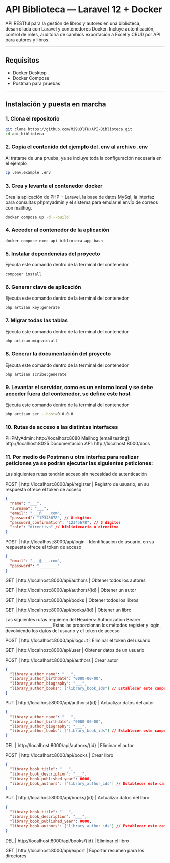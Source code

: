 # API Biblioteca — Laravel 12 + Docker

API RESTful para la gestión de libros y autores en una biblioteca, desarrollada con Laravel y contenedores Docker.
Incluye autenticación, control de roles, auditoría de cambios exportación a Excel y CRUD por API para autores y libros.

---

## Requisitos

- Docker Desktop
- Docker Compose
- Postman para pruebas

---

## Instalación y puesta en marcha

### 1. Clona el repositorio

```bash
git clone https://github.com/Mi9u3lFH/API-Biblioteca.git
cd api_biblioteca
```

### 2. Copia el contenido del ejemplo del .env al archivo .env

Al tratarse de una prueba, ya se incluye toda la configuración necesaria en el ejemplo

```bash
cp .env.example .env
```

### 3. Crea y levanta el contenedor docker

Crea la aplicación de PHP + Laravel, la base de datos MySql, la interfaz para consultas phpmyadmin y el sistema para emular el envío de correos con mailhog.

```bash
docker compose up -d --build
```

### 4. Acceder al contenedor de la aplicación

```bash
docker compose exec api_biblioteca-app bash
```

### 5. Instalar dependencias del proyecto

Ejecuta este comando dentro de la terminal del contenedor

```bash
composer install
```

### 6. Generar clave de aplicación

Ejecuta este comando dentro de la terminal del contenedor

```bash
php artisan key:generate
```

### 7. Migrar todas las tablas

Ejecuta este comando dentro de la terminal del contenedor

```bash
php artisan migrate:all
```

### 8. Generar la documentación del proyecto

Ejecuta este comando dentro de la terminal del contenedor

```bash
php artisan scribe:generate
```

### 9. Levantar el servidor, como es un entorno local y se debe acceder fuera del contenedor, se define este host

Ejecuta este comando dentro de la terminal del contenedor

```bash
php artisan ser --host=0.0.0.0
```

### 10. Rutas de acceso a las distintas interfaces

PHPMyAdmin: http://localhost:8080
Mailhog (email testing): http://localhost:8025
Documentación API: http://localhost:8000/docs

### 11. Por medio de Postman u otra interfaz para realizar peticiones ya se podrán ejecutar las siguientes peticiones:

Las siguientes rutas tendrán acceso sin necesidad de autenticación

POST    | http://localhost:8000/api/register    | Registro de usuario, en su respuesta ofrece el token de acceso
```json
{
  "name": "___",
  "surname": "___",
  "email": "___@___.com",
  "password": "12345678", // 8 dígitos
  "password_confirmation": "12345678", // 8 dígitos
  "role": "directivo" // bibliotecario o directivo
}
```

POST    | http://localhost:8000/api/login       | Identificación de usuario, en su respuesta ofrece el token de acceso
```json
{
  "email": "___@___.com",
  "password": "________"
}
```

GET     | http://localhost:8000/api/authors         | Obtener todos los autores

GET     | http://localhost:8000/api/authors/{id}    | Obtener un autor

GET     | http://localhost:8000/api/books           | Obtener todos los libros

GET     | http://localhost:8000/api/books/{id}      | Obtener un libro

Las siguientes rutas requieren del Headers: Authorization Bearer _______________________
Estas las proporcionan los métodos register y login, devolviendo los datos del usuario y el token de acceso

POST    | http://localhost:8000/api/logout          | Eliminar el token del usuario

GET     | http://localhost:8000/api/user            | Obtener datos de un usuario

POST    | http://localhost:8000/api/authors         | Crear autor
```json
{
  "library_author_name": "___",
  "library_author_birthdate": "0000-00-00",
  "library_author_biography": "___",
  "library_author_books": ["library_book_ids"] // Establecer este campo si se quiere sincornizar con el autor sus libros
}
```

PUT     | http://localhost:8000/api/authors/{id}    | Actualizar datos del autor
```json
{
  "library_author_name": "___",
  "library_author_birthdate": "0000-00-00",
  "library_author_biography": "___",
  "library_author_books": ["library_book_ids"] // Establecer este campo si se quiere sincornizar con el autor sus libros
}
```

DEL     | http://localhost:8000/api/authors/{id}    | Eliminar el autor

POST    | http://localhost:8000/api/books           | Crear libro
```json
{
  "library_book_title": "___",
  "library_book_description": "___",
  "library_book_published_year": 0000,
  "library_book_authors": ["library_author_ids"] // Establecer este campo si se quiere sincornizar con el libro sus autores
}
```

PUT     | http://localhost:8000/api/books/{id}      | Actualizar datos del libro
```json
{
  "library_book_title": "___",
  "library_book_description": "___",
  "library_book_published_year": 0000,
  "library_book_authors": ["library_author_ids"] // Establecer este campo si se quiere sincornizar con el libro sus autores
}
```

DEL     | http://localhost:8000/api/books/{id}      | Eliminar el libro

GET     | http://localhost:8000/api/export          | Exportar resumen para los directores
